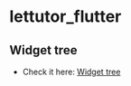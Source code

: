 # lettutor_flutter

## Widget tree

* Check it
  here: [Widget tree](https://drive.google.com/file/d/1Qna6q3Y8SCKKAMe6-7NWqYY3_itHEb0w/view?usp=share_link)